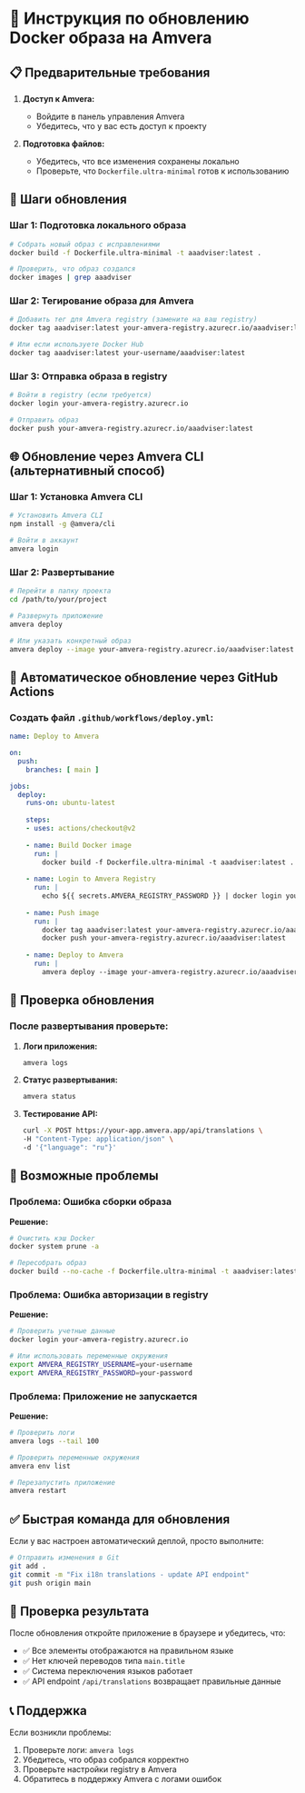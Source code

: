 # 🚀 Инструкция по обновлению Docker образа на Amvera

## 📋 Предварительные требования

1. **Доступ к Amvera:**
   - Войдите в панель управления Amvera
   - Убедитесь, что у вас есть доступ к проекту

2. **Подготовка файлов:**
   - Убедитесь, что все изменения сохранены локально
   - Проверьте, что `Dockerfile.ultra-minimal` готов к использованию

## 🔧 Шаги обновления

### Шаг 1: Подготовка локального образа
```bash
# Собрать новый образ с исправлениями
docker build -f Dockerfile.ultra-minimal -t aaadviser:latest .

# Проверить, что образ создался
docker images | grep aaadviser
```

### Шаг 2: Тегирование образа для Amvera
```bash
# Добавить тег для Amvera registry (замените на ваш registry)
docker tag aaadviser:latest your-amvera-registry.azurecr.io/aaadviser:latest

# Или если используете Docker Hub
docker tag aaadviser:latest your-username/aaadviser:latest
```

### Шаг 3: Отправка образа в registry
```bash
# Войти в registry (если требуется)
docker login your-amvera-registry.azurecr.io

# Отправить образ
docker push your-amvera-registry.azurecr.io/aaadviser:latest
```

## 🌐 Обновление через Amvera CLI (альтернативный способ)

### Шаг 1: Установка Amvera CLI
```bash
# Установить Amvera CLI
npm install -g @amvera/cli

# Войти в аккаунт
amvera login
```

### Шаг 2: Развертывание
```bash
# Перейти в папку проекта
cd /path/to/your/project

# Развернуть приложение
amvera deploy

# Или указать конкретный образ
amvera deploy --image your-amvera-registry.azurecr.io/aaadviser:latest
```

## 🔄 Автоматическое обновление через GitHub Actions

### Создать файл `.github/workflows/deploy.yml`:
```yaml
name: Deploy to Amvera

on:
  push:
    branches: [ main ]

jobs:
  deploy:
    runs-on: ubuntu-latest
    
    steps:
    - uses: actions/checkout@v2
    
    - name: Build Docker image
      run: |
        docker build -f Dockerfile.ultra-minimal -t aaadviser:latest .
    
    - name: Login to Amvera Registry
      run: |
        echo ${{ secrets.AMVERA_REGISTRY_PASSWORD }} | docker login your-amvera-registry.azurecr.io -u ${{ secrets.AMVERA_REGISTRY_USERNAME }} --password-stdin
    
    - name: Push image
      run: |
        docker tag aaadviser:latest your-amvera-registry.azurecr.io/aaadviser:latest
        docker push your-amvera-registry.azurecr.io/aaadviser:latest
    
    - name: Deploy to Amvera
      run: |
        amvera deploy --image your-amvera-registry.azurecr.io/aaadviser:latest
```

## 📝 Проверка обновления

### После развертывания проверьте:

1. **Логи приложения:**
   ```bash
   amvera logs
   ```

2. **Статус развертывания:**
   ```bash
   amvera status
   ```

3. **Тестирование API:**
   ```bash
   curl -X POST https://your-app.amvera.app/api/translations \
   -H "Content-Type: application/json" \
   -d '{"language": "ru"}'
   ```

## 🚨 Возможные проблемы

### Проблема: Ошибка сборки образа
**Решение:**
```bash
# Очистить кэш Docker
docker system prune -a

# Пересобрать образ
docker build --no-cache -f Dockerfile.ultra-minimal -t aaadviser:latest .
```

### Проблема: Ошибка авторизации в registry
**Решение:**
```bash
# Проверить учетные данные
docker login your-amvera-registry.azurecr.io

# Или использовать переменные окружения
export AMVERA_REGISTRY_USERNAME=your-username
export AMVERA_REGISTRY_PASSWORD=your-password
```

### Проблема: Приложение не запускается
**Решение:**
```bash
# Проверить логи
amvera logs --tail 100

# Проверить переменные окружения
amvera env list

# Перезапустить приложение
amvera restart
```

## ✅ Быстрая команда для обновления

Если у вас настроен автоматический деплой, просто выполните:
```bash
# Отправить изменения в Git
git add .
git commit -m "Fix i18n translations - update API endpoint"
git push origin main
```

## 🎯 Проверка результата

После обновления откройте приложение в браузере и убедитесь, что:
- ✅ Все элементы отображаются на правильном языке
- ✅ Нет ключей переводов типа `main.title`
- ✅ Система переключения языков работает
- ✅ API endpoint `/api/translations` возвращает правильные данные

## 📞 Поддержка

Если возникли проблемы:
1. Проверьте логи: `amvera logs`
2. Убедитесь, что образ собрался корректно
3. Проверьте настройки registry в Amvera
4. Обратитесь в поддержку Amvera с логами ошибок
